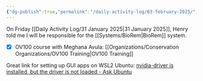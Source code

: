 ```yaml
---
{"dg-publish":true,"permalink":"/daily-activity-log/03-february-2025/","noteIcon":"","created":"2025-02-03T07:06:47.085-06:00"}
---
```



On Friday [[Daily Activity Log/31 January 2025\|31 January 2025]], Henry told me I will be responsible for the [[Systems/BioRem\|BioRem]] system.

- [x] OV100 course with Meghana Avula: [[Organizations/Conservation Organizations/OV100 Training\|OV100 Training]]

Great link for setting up GUI apps on WSL2 Ubuntu: [nvidia-driver is installed, but the driver is not loaded - Ask Ubuntu](https://askubuntu.com/questions/1292278/nvidia-driver-is-installed-but-the-driver-is-not-loaded)
